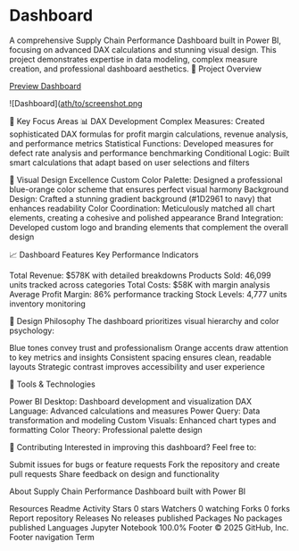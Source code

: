 # Dashboard
A comprehensive Supply Chain Performance Dashboard built in Power BI, focusing on advanced DAX calculations and stunning visual design. This project demonstrates expertise in data modeling, complex measure creation, and professional dashboard aesthetics.
🎯 Project Overview



[Preview Dashboard](https://example.com](https://app.powerbi.com/view?r=eyJrIjoiMGQwOTgyYmUtMDQ1MS00OTU2LThhYjUtN2UxNWFjNTE3ZTRjIiwidCI6IjZlMzQ0NmViLTVhMTEtNGVjZC1hOTUxLTAzNzA4MjZlNjhhOSIsImMiOjF9))

![Dashboard]([ath/to/screenshot.png](https://github.com/FouadDev1/Dashboard/blob/main/Dashboard%20.png?raw=true)


🚀 Key Focus Areas
📊 DAX Development
Complex Measures: Created sophisticated DAX formulas for profit margin calculations, revenue analysis, and performance metrics Statistical Functions: Developed measures for defect rate analysis and performance benchmarking Conditional Logic: Built smart calculations that adapt based on user selections and filters

🎨 Visual Design Excellence
Custom Color Palette: Designed a professional blue-orange color scheme that ensures perfect visual harmony Background Design: Crafted a stunning gradient background (#1D2961 to navy) that enhances readability Color Coordination: Meticulously matched all chart elements, creating a cohesive and polished appearance Brand Integration: Developed custom logo and branding elements that complement the overall design

📈 Dashboard Features
Key Performance Indicators

Total Revenue: $578K with detailed breakdowns Products Sold: 46,099 units tracked across categories Total Costs: $58K with margin analysis Average Profit Margin: 86% performance tracking Stock Levels: 4,777 units inventory monitoring

🎨 Design Philosophy
The dashboard prioritizes visual hierarchy and color psychology:

Blue tones convey trust and professionalism Orange accents draw attention to key metrics and insights Consistent spacing ensures clean, readable layouts Strategic contrast improves accessibility and user experience

🔧 Tools & Technologies

Power BI Desktop: Dashboard development and visualization DAX Language: Advanced calculations and measures Power Query: Data transformation and modeling Custom Visuals: Enhanced chart types and formatting Color Theory: Professional palette design

🤝 Contributing
Interested in improving this dashboard? Feel free to:

Submit issues for bugs or feature requests Fork the repository and create pull requests Share feedback on design and functionality




About
Supply Chain Performance Dashboard built with Power BI

Resources
 Readme
 Activity
Stars
 0 stars
Watchers
 0 watching
Forks
 0 forks
Report repository
Releases
No releases published
Packages
No packages published
Languages
Jupyter Notebook
100.0%
Footer
© 2025 GitHub, Inc.
Footer navigation
Term
